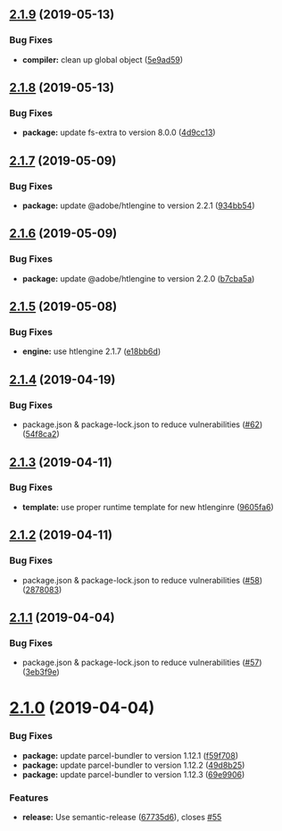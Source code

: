## [2.1.9](https://github.com/adobe/parcel-plugin-htl/compare/v2.1.8...v2.1.9) (2019-05-13)


### Bug Fixes

* **compiler:** clean up global object ([5e9ad59](https://github.com/adobe/parcel-plugin-htl/commit/5e9ad59))

## [2.1.8](https://github.com/adobe/parcel-plugin-htl/compare/v2.1.7...v2.1.8) (2019-05-13)


### Bug Fixes

* **package:** update fs-extra to version 8.0.0 ([4d9cc13](https://github.com/adobe/parcel-plugin-htl/commit/4d9cc13))

## [2.1.7](https://github.com/adobe/parcel-plugin-htl/compare/v2.1.6...v2.1.7) (2019-05-09)


### Bug Fixes

* **package:** update @adobe/htlengine to version 2.2.1 ([934bb54](https://github.com/adobe/parcel-plugin-htl/commit/934bb54))

## [2.1.6](https://github.com/adobe/parcel-plugin-htl/compare/v2.1.5...v2.1.6) (2019-05-09)


### Bug Fixes

* **package:** update @adobe/htlengine to version 2.2.0 ([b7cba5a](https://github.com/adobe/parcel-plugin-htl/commit/b7cba5a))

## [2.1.5](https://github.com/adobe/parcel-plugin-htl/compare/v2.1.4...v2.1.5) (2019-05-08)


### Bug Fixes

* **engine:** use htlengine 2.1.7 ([e18bb6d](https://github.com/adobe/parcel-plugin-htl/commit/e18bb6d))

## [2.1.4](https://github.com/adobe/parcel-plugin-htl/compare/v2.1.3...v2.1.4) (2019-04-19)


### Bug Fixes

* package.json & package-lock.json to reduce vulnerabilities ([#62](https://github.com/adobe/parcel-plugin-htl/issues/62)) ([54f8ca2](https://github.com/adobe/parcel-plugin-htl/commit/54f8ca2))

## [2.1.3](https://github.com/adobe/parcel-plugin-htl/compare/v2.1.2...v2.1.3) (2019-04-11)


### Bug Fixes

* **template:** use proper runtime template for new htlenginre ([9605fa6](https://github.com/adobe/parcel-plugin-htl/commit/9605fa6))

## [2.1.2](https://github.com/adobe/parcel-plugin-htl/compare/v2.1.1...v2.1.2) (2019-04-11)


### Bug Fixes

* package.json & package-lock.json to reduce vulnerabilities ([#58](https://github.com/adobe/parcel-plugin-htl/issues/58)) ([2878083](https://github.com/adobe/parcel-plugin-htl/commit/2878083))

## [2.1.1](https://github.com/adobe/parcel-plugin-htl/compare/v2.1.0...v2.1.1) (2019-04-04)


### Bug Fixes

* package.json & package-lock.json to reduce vulnerabilities ([#57](https://github.com/adobe/parcel-plugin-htl/issues/57)) ([3eb3f9e](https://github.com/adobe/parcel-plugin-htl/commit/3eb3f9e))

# [2.1.0](https://github.com/adobe/parcel-plugin-htl/compare/v2.0.3...v2.1.0) (2019-04-04)


### Bug Fixes

* **package:** update parcel-bundler to version 1.12.1 ([f59f708](https://github.com/adobe/parcel-plugin-htl/commit/f59f708))
* **package:** update parcel-bundler to version 1.12.2 ([49d8b25](https://github.com/adobe/parcel-plugin-htl/commit/49d8b25))
* **package:** update parcel-bundler to version 1.12.3 ([69e9906](https://github.com/adobe/parcel-plugin-htl/commit/69e9906))


### Features

* **release:** Use semantic-release ([67735d6](https://github.com/adobe/parcel-plugin-htl/commit/67735d6)), closes [#55](https://github.com/adobe/parcel-plugin-htl/issues/55)
